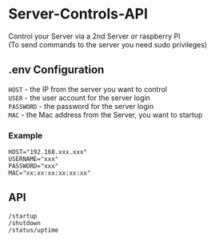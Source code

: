 # Server-Controls-API
Control your Server via a 2nd Server or raspberry PI <br>
(To send commands to the server you need sudo privileges)

## .env Configuration
`HOST` - the IP from the server you want to control <br>
`USER` - the user account for the server login <br>
`PASSWORD` - the password for the server login <br>
`MAC` - the Mac address from the Server, you want to startup

### Example
```dotenv
HOST="192.168.xxx.xxx"
USERNAME="xxx"
PASSWORD="xxx"
MAC="xx:xx:xx:xx:xx:xx"
```

## API
`/startup` <br>
`/shutdown` <br>
`/status/uptime`

